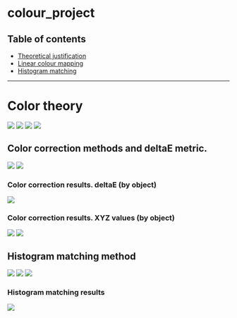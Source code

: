 # colour_project
## Table of contents
- [Theoretical justification](#color-theory)
- [Linear colour mapping](#color-correction-methods-and-deltae-metric)
- [Histogram matching](#histogram-matching-method)
---
# Color theory
[<img src="/images/Color1.png">]()
[<img src="/images/Color2.png">]()
[<img src="/images/Color3.png">]()
[<img src="/images/Color4.png">]()
## Color correction methods and deltaE metric. 
[<img src="/images/Color5.png">]()
[<img src="/images/Color6.png">]()
### Color correction results. deltaE (by object)
[<img src="/images/Color7.png">]()
### Color correction results. XYZ values (by object)
[<img src="/images/Color8.png">]()
[<img src="/images/Color9.png">]()
## Histogram matching method
[<img src="/images/Color10.png">]()
[<img src="/images/Color11.png">]()
[<img src="/images/Color12.png">]()
### Histogram matching results
[<img src="/images/Color13.png">]()